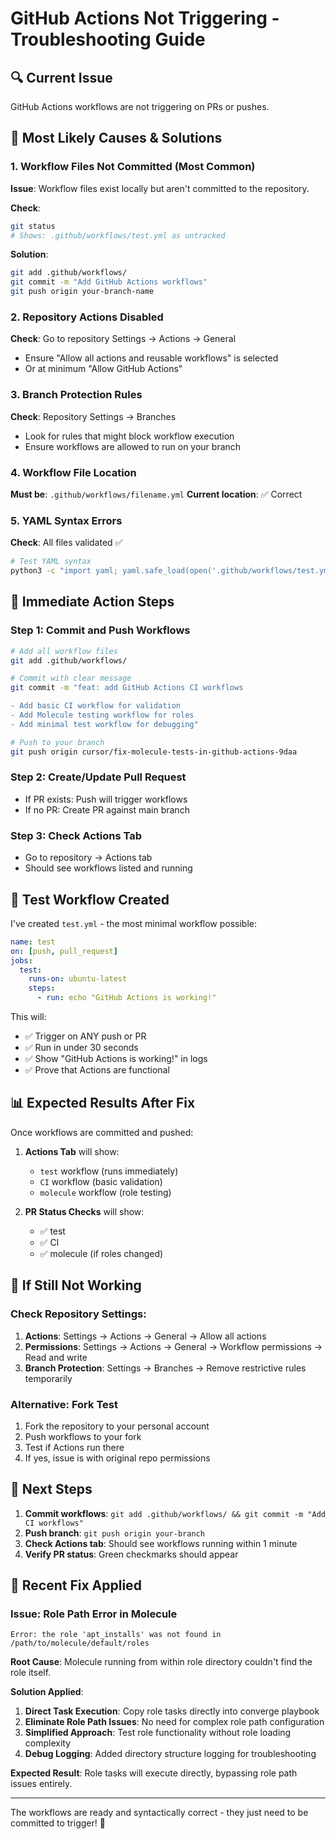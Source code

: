 # GitHub Actions Not Triggering - Troubleshooting Guide

## 🔍 **Current Issue**
GitHub Actions workflows are not triggering on PRs or pushes.

## 🎯 **Most Likely Causes & Solutions**

### 1. **Workflow Files Not Committed** (Most Common)
**Issue**: Workflow files exist locally but aren't committed to the repository.

**Check**:
```bash
git status
# Shows: .github/workflows/test.yml as untracked
```

**Solution**:
```bash
git add .github/workflows/
git commit -m "Add GitHub Actions workflows"
git push origin your-branch-name
```

### 2. **Repository Actions Disabled**
**Check**: Go to repository Settings → Actions → General
- Ensure "Allow all actions and reusable workflows" is selected
- Or at minimum "Allow GitHub Actions"

### 3. **Branch Protection Rules**
**Check**: Repository Settings → Branches
- Look for rules that might block workflow execution
- Ensure workflows are allowed to run on your branch

### 4. **Workflow File Location**
**Must be**: `.github/workflows/filename.yml`
**Current location**: ✅ Correct

### 5. **YAML Syntax Errors**
**Check**: All files validated ✅
```bash
# Test YAML syntax
python3 -c "import yaml; yaml.safe_load(open('.github/workflows/test.yml'))"
```

## 🚀 **Immediate Action Steps**

### Step 1: Commit and Push Workflows
```bash
# Add all workflow files
git add .github/workflows/

# Commit with clear message
git commit -m "feat: add GitHub Actions CI workflows

- Add basic CI workflow for validation
- Add Molecule testing workflow for roles
- Add minimal test workflow for debugging"

# Push to your branch
git push origin cursor/fix-molecule-tests-in-github-actions-9daa
```

### Step 2: Create/Update Pull Request
- If PR exists: Push will trigger workflows
- If no PR: Create PR against main branch

### Step 3: Check Actions Tab
- Go to repository → Actions tab
- Should see workflows listed and running

## 🔧 **Test Workflow Created**

I've created `test.yml` - the most minimal workflow possible:
```yaml
name: test
on: [push, pull_request]
jobs:
  test:
    runs-on: ubuntu-latest
    steps:
      - run: echo "GitHub Actions is working!"
```

This will:
- ✅ Trigger on ANY push or PR
- ✅ Run in under 30 seconds
- ✅ Show "GitHub Actions is working!" in logs
- ✅ Prove that Actions are functional

## 📊 **Expected Results After Fix**

Once workflows are committed and pushed:

1. **Actions Tab** will show:
   - `test` workflow (runs immediately)
   - `CI` workflow (basic validation)
   - `molecule` workflow (role testing)

2. **PR Status Checks** will show:
   - ✅ test
   - ✅ CI  
   - ✅ molecule (if roles changed)

## 🚨 **If Still Not Working**

### Check Repository Settings:
1. **Actions**: Settings → Actions → General → Allow all actions
2. **Permissions**: Settings → Actions → General → Workflow permissions → Read and write
3. **Branch Protection**: Settings → Branches → Remove restrictive rules temporarily

### Alternative: Fork Test
1. Fork the repository to your personal account
2. Push workflows to your fork
3. Test if Actions run there
4. If yes, issue is with original repo permissions

## 📝 **Next Steps**

1. **Commit workflows**: `git add .github/workflows/ && git commit -m "Add CI workflows"`
2. **Push branch**: `git push origin your-branch`
3. **Check Actions tab**: Should see workflows running within 1 minute
4. **Verify PR status**: Green checkmarks should appear

## 🔧 **Recent Fix Applied**

### Issue: Role Path Error in Molecule
```
Error: the role 'apt_installs' was not found in /path/to/molecule/default/roles
```

**Root Cause**: Molecule running from within role directory couldn't find the role itself.

**Solution Applied**:
1. **Direct Task Execution**: Copy role tasks directly into converge playbook
2. **Eliminate Role Path Issues**: No need for complex role path configuration
3. **Simplified Approach**: Test role functionality without role loading complexity
4. **Debug Logging**: Added directory structure logging for troubleshooting

**Expected Result**: Role tasks will execute directly, bypassing role path issues entirely.

---

The workflows are ready and syntactically correct - they just need to be committed to trigger! 🚀